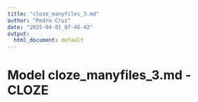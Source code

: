 ```yaml
---
title: "cloze_manyfiles_3.md"
author: "Pedro Cruz"
date: "2025-04-01_07-46-42"
output:
  html_document: default
---
```



# Model cloze_manyfiles_3.md - CLOZE

